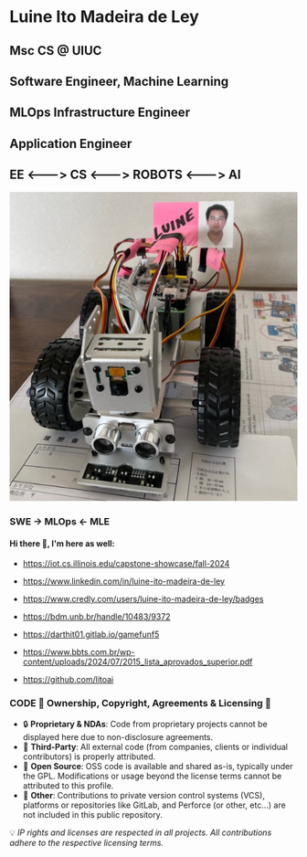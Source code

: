 # Luine Ito Madeira de Ley

## Msc CS @ UIUC

## Software Engineer, Machine Learning 

## MLOps Infrastructure Engineer 

## Application Engineer

## EE <---> CS <---> ROBOTS <---> AI

![Rover](Rover.jpg)

### SWE -> MLOps <- MLE

#### Hi there 👋, I'm here as well:

- https://iot.cs.illinois.edu/capstone-showcase/fall-2024

- https://www.linkedin.com/in/luine-ito-madeira-de-ley

- https://www.credly.com/users/luine-ito-madeira-de-ley/badges

- https://bdm.unb.br/handle/10483/9372

- https://darthit01.gitlab.io/gamefunf5

- https://www.bbts.com.br/wp-content/uploads/2024/07/2015_lista_aprovados_superior.pdf

- https://github.com/litoai

### CODE 📜 Ownership, Copyright, Agreements & Licensing 🔐

- 🔒 **Proprietary & NDAs**: Code from proprietary projects cannot be displayed here due to non-disclosure agreements.
- 🤝 **Third-Party**: All external code (from companies, clients or individual contributors) is properly attributed.
- 🌱 **Open Source**: OSS code is available and shared as-is, typically under the GPL. Modifications or usage beyond the license terms cannot be attributed to this profile.
- 🔗 **Other**: Contributions to private version control systems (VCS), platforms or repositories like GitLab, and Perforce (or other, etc...) are not included in this public repository.

💡 *IP rights and licenses are respected in all projects. All contributions adhere to the respective licensing terms.*

<!--
![Code Quality](https://img.shields.io/badge/Code%20Quality-A-blue?style=plastic)
 
![Build Status](https://img.shields.io/badge/Build-Passing-brightgreen?style=plastic)
 
![Version](https://img.shields.io/badge/Version-1.0.0-purple?style=plastic)
 
![Dependencies](https://img.shields.io/badge/Dependencies-Up%20To%20Date-brightgreen?style=plastic)
 
![GPL License](https://img.shields.io/badge/License-GPL%20v3-yellow?style=plastic)
 
![GitHub Stars](https://img.shields.io/badge/Stars-5000-blue?style=plastic)
-->

<!--
**DarthIt0/DarthIt0** is a ✨ _special_ ✨ repository because its `README.md` (this file) appears on your GitHub profile.

Here are some ideas to get you started:

- 🔭 I’m currently working on ...
- 🌱 I’m currently learning ...
- 👯 I’m looking to collaborate on ...
- 🤔 I’m looking for help with ...
- 💬 Ask me about ...
- 📫 How to reach me: ...
- 😄 Pronouns: ...
- ⚡ Fun fact: ...
-->
